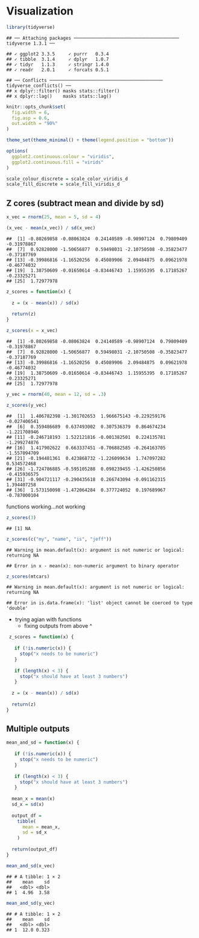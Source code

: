 Visualization
================

``` r
library(tidyverse)
```

    ## ── Attaching packages ─────────────────────────────────────── tidyverse 1.3.1 ──

    ## ✓ ggplot2 3.3.5     ✓ purrr   0.3.4
    ## ✓ tibble  3.1.4     ✓ dplyr   1.0.7
    ## ✓ tidyr   1.1.3     ✓ stringr 1.4.0
    ## ✓ readr   2.0.1     ✓ forcats 0.5.1

    ## ── Conflicts ────────────────────────────────────────── tidyverse_conflicts() ──
    ## x dplyr::filter() masks stats::filter()
    ## x dplyr::lag()    masks stats::lag()

``` r
knitr::opts_chunk$set(
  fig.width = 6,
  fig.asp = 0.6, 
  out.width = "90%"
)

theme_set(theme_minimal() + theme(legend.position = "bottom"))

options(
  ggplot2.continuous.colour = "viridis",
  ggplot2.continuous.fill = "virids"
)

scale_colour_discrete = scale_color_viridis_d
scale_fill_discrete = scale_fill_viridis_d
```

## Z cores (subtract mean and divide by sd)

``` r
x_vec = rnorm(25, mean = 5, sd = 4)

(x_vec - mean(x_vec)) / sd(x_vec)
```

    ##  [1] -0.80269858 -0.08063824  0.24140589 -0.98907124  0.79809409 -0.31978867
    ##  [7]  0.92828000 -1.50656877  0.59498031 -2.10750508 -0.35823477 -0.37187769
    ## [13] -0.39986816 -1.16520256  0.45089906  2.09484875  0.09621978 -0.46774032
    ## [19]  1.38750609 -0.01650614 -0.83446743  1.15955395  0.17185267 -0.23325271
    ## [25]  1.72977978

``` r
z_scores = function(x) {
  
  z = (x - mean(x)) / sd(x)
 
  return(z)
}

z_scores(x = x_vec)
```

    ##  [1] -0.80269858 -0.08063824  0.24140589 -0.98907124  0.79809409 -0.31978867
    ##  [7]  0.92828000 -1.50656877  0.59498031 -2.10750508 -0.35823477 -0.37187769
    ## [13] -0.39986816 -1.16520256  0.45089906  2.09484875  0.09621978 -0.46774032
    ## [19]  1.38750609 -0.01650614 -0.83446743  1.15955395  0.17185267 -0.23325271
    ## [25]  1.72977978

``` r
y_vec = rnorm(40, mean = 12, sd = .3)

z_scores(y_vec)
```

    ##  [1]  1.406782398 -1.301702653  1.966675143 -0.229259176 -0.027406541
    ##  [6]  0.359486689  0.637493002  0.307536379  0.864674234 -1.221708946
    ## [11] -0.246718193  1.522121816 -0.001382501  0.224135781 -1.299274876
    ## [16]  1.417902622  0.663337451 -0.706882585 -0.264163705 -1.557094709
    ## [21] -0.194481361  0.423868732 -1.226099634  1.747097282  0.534572468
    ## [26] -1.724786885 -0.595105288  0.098239455 -1.426250856 -0.415936575
    ## [31] -0.904721117 -0.290435618  0.266743094 -0.091162315  1.394407258
    ## [36]  1.573150098 -1.472064284  0.377724052  0.197689967 -0.787000104

functions working…not working

``` r
z_scores(3)
```

    ## [1] NA

``` r
z_scores(c("my", "name", "is", "jeff"))
```

    ## Warning in mean.default(x): argument is not numeric or logical: returning NA

    ## Error in x - mean(x): non-numeric argument to binary operator

``` r
z_scores(mtcars)
```

    ## Warning in mean.default(x): argument is not numeric or logical: returning NA

    ## Error in is.data.frame(x): 'list' object cannot be coerced to type 'double'

-   trying agian with functions
    -   fixing outputs from above ^

``` r
 z_scores = function(x) {
   
   if (!is.numeric(x)) {
     stop("x needs to be numeric")
   }
   
   if (length(x) < 3) {
     stop("x should have at least 3 numbers")
   }
  
  z = (x - mean(x)) / sd(x)
 
  return(z)
}
```

## Multiple outputs

``` r
mean_and_sd = function(x) {
   
   if (!is.numeric(x)) {
     stop("x needs to be numeric")
   }
   
   if (length(x) < 3) {
     stop("x should have at least 3 numbers")
   }
  
  mean_x = mean(x)
  sd_x = sd(x)
  
  output_df = 
    tibble(
      mean = mean_x, 
      sd = sd_x
    )
 
  return(output_df)
}

mean_and_sd(x_vec)
```

    ## # A tibble: 1 × 2
    ##    mean    sd
    ##   <dbl> <dbl>
    ## 1  4.96  3.58

``` r
mean_and_sd(y_vec)
```

    ## # A tibble: 1 × 2
    ##    mean    sd
    ##   <dbl> <dbl>
    ## 1  12.0 0.323

